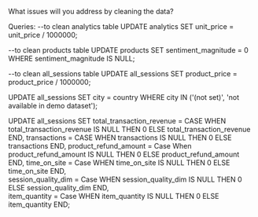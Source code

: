 What issues will you address by cleaning the data?





Queries:
--to clean analytics table
UPDATE analytics
SET unit_price = unit_price / 1000000;

--to clean products table
UPDATE products
SET sentiment_magnitude = 0
WHERE sentiment_magnitude IS NULL;

--to clean all_sessions table
UPDATE all_sessions
SET product_price = product_price / 1000000;

UPDATE all_sessions
SET city = country
WHERE city IN ('(not set)', 'not available in demo dataset');

UPDATE all_sessions
SET 
    total_transaction_revenue = CASE 
                                  WHEN total_transaction_revenue IS NULL THEN 0 
                                  ELSE total_transaction_revenue 
                                  END,
    transactions = CASE 
                  WHEN transactions IS NULL THEN 0 
                  ELSE transactions 
                  END,
	product_refund_amount = Case
								When product_refund_amount IS NULL THEN 0
								ELSE product_refund_amount
								END,
	time_on_site = Case
								 WHEN  time_on_site IS NULL THEN 0
								ELSE time_on_site
								END,					
    session_quality_dim = Case
								WHEN  session_quality_dim IS NULL THEN 0
								ELSE session_quality_dim
								END,					
     item_quantity = Case
								 WHEN  item_quantity IS NULL THEN 0
								ELSE item_quantity
								END;
